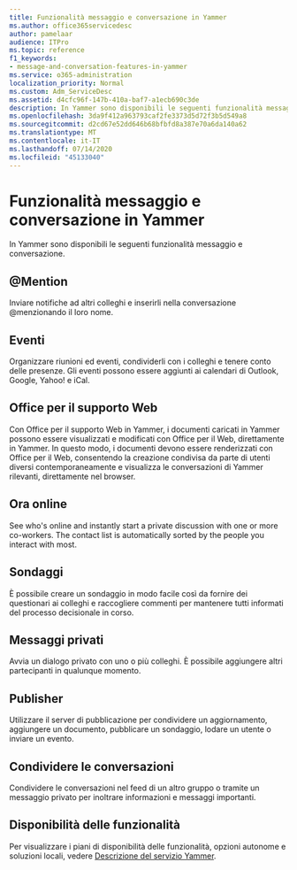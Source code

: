 ```yaml
---
title: Funzionalità messaggio e conversazione in Yammer
ms.author: office365servicedesc
author: pamelaar
audience: ITPro
ms.topic: reference
f1_keywords:
- message-and-conversation-features-in-yammer
ms.service: o365-administration
localization_priority: Normal
ms.custom: Adm_ServiceDesc
ms.assetid: d4cfc96f-147b-410a-baf7-a1ecb690c3de
description: In Yammer sono disponibili le seguenti funzionalità messaggio e conversazione.
ms.openlocfilehash: 3da9f412a963793caf2fe3373d5d72f3b5d549a8
ms.sourcegitcommit: d2cd67e52dd646b68bfbfd8a387e70a6da140a62
ms.translationtype: MT
ms.contentlocale: it-IT
ms.lasthandoff: 07/14/2020
ms.locfileid: "45133040"
---
```

# <a name="message-and-conversation-features-in-yammer"></a>Funzionalità messaggio e conversazione in Yammer

In Yammer sono disponibili le seguenti funzionalità messaggio e conversazione.
  
## <a name="mention"></a>@Mention

Inviare notifiche ad altri colleghi e inserirli nella conversazione @menzionando il loro nome.

## <a name="events"></a>Eventi

Organizzare riunioni ed eventi, condividerli con i colleghi e tenere conto delle presenze. Gli eventi possono essere aggiunti ai calendari di Outlook, Google, Yahoo! e iCal.
  
## <a name="office-for-the-web-support"></a>Office per il supporto Web

Con Office per il supporto Web in Yammer, i documenti caricati in Yammer possono essere visualizzati e modificati con Office per il Web, direttamente in Yammer. In questo modo, i documenti devono essere renderizzati con Office per il Web, consentendo la creazione condivisa da parte di utenti diversi contemporaneamente e visualizza le conversazioni di Yammer rilevanti, direttamente nel browser.

## <a name="online-now"></a>Ora online

See who's online and instantly start a private discussion with one or more co-workers. The contact list is automatically sorted by the people you interact with most.

## <a name="polls"></a>Sondaggi

È possibile creare un sondaggio in modo facile così da fornire dei questionari ai colleghi e raccogliere commenti per mantenere tutti informati del processo decisionale in corso.
  
## <a name="private-messages"></a>Messaggi privati

Avvia un dialogo privato con uno o più colleghi. È possibile aggiungere altri partecipanti in qualunque momento.

## <a name="publisher"></a>Publisher

Utilizzare il server di pubblicazione per condividere un aggiornamento, aggiungere un documento, pubblicare un sondaggio, lodare un utente o inviare un evento.
    
## <a name="share-conversations"></a>Condividere le conversazioni

Condividere le conversazioni nel feed di un altro gruppo o tramite un messaggio privato per inoltrare informazioni e messaggi importanti.
  
## <a name="feature-availability"></a>Disponibilità delle funzionalità

Per visualizzare i piani di disponibilità delle funzionalità, opzioni autonome e soluzioni locali, vedere [Descrizione del servizio Yammer](yammer-service-description.md).
  